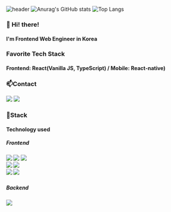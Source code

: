 ![header](https://capsule-render.vercel.app/api?type=waving&color=gradient&height=200&text=Baesee&fontAlign=70&fontAlignY=40&animation=twinkling)
![Anurag's GitHub stats](https://github-readme-stats.vercel.app/api?username=baesee0806&show_icons=true&theme=radical)
![Top Langs](https://github-readme-stats.vercel.app/api/top-langs/?username=baesee0806&hide=python&theme=tokyonight)

<h3>👋 Hi! there!</h3>
<h4>I'm Frontend Web Engineer in Korea</h4>
<h3>Favorite Tech Stack</h3>
<h4>Frontend: React(Vanilla JS, TypeScript) / Mobile: React-native)</h4>

<h3>📫Contact</h3>
<p>
  <a href="https://velog.io/@baesee0806" target="_blank"><img src="https://img.shields.io/badge/Blog-DD0B78?style=flat-square&logo=Storyblok&logoColor=white"/></a>
  <a href="mailto:baesee@kakao.com" target="_blank"><img src="https://img.shields.io/badge/dorxm999@gmail.com-EA4335?style=flat-square&logo=Gmail&logoColor=white"/></a>
</p>


<h3>📌Stack</h3>
<h4>Technology used<h4>

<h5>Frontend<h5>
  <div>
  <img src="https://img.shields.io/badge/HTML5-e74c3c?style=flat-square&logo=HTML5&logoColor=white"></img>
  <img src="https://img.shields.io/badge/CSS3-0A84FF?style=flat-square&logo=CSS3&logoColor=white"></img>
  <img src="https://img.shields.io/badge/styled%2Dcomponents-DB7093?style=flat-square&logo=styled%2Dcomponents&logoColor=white"/></a>
<br><img src="https://img.shields.io/badge/JavaScript-FFCD11?style=flat-square&logo=JavaScript&logoColor=white"></img>
  <img src="https://img.shields.io/badge/TypeScript-3178C6?style=flat-square&logo=TypeScript&logoColor=white"/>
<br>
<img src="https://img.shields.io/badge/React-00BCF6?style=flat-square&logo=React&logoColor=white"></img>
<img src="https://img.shields.io/badge/Redux-764ABC?style=flat-square&logo=Redux&logoColor=white"/>&nbsp 
</div>
<h5>Backend<h5/>
<div>
  <img src="https://img.shields.io/badge/firebase-FFCA28?style=for-the-badge&logo=firebase&logoColor=white">
</div>
